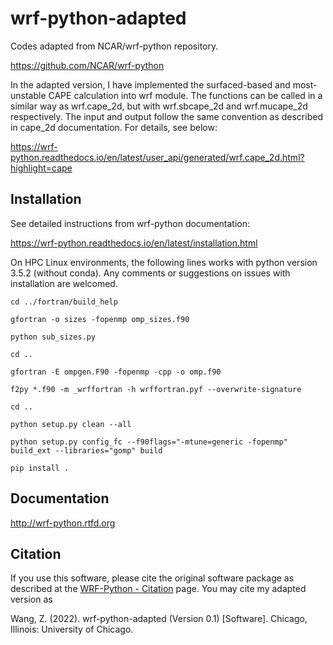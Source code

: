 wrf-python-adapted
==============

Codes adapted from NCAR/wrf-python repository. 

https://github.com/NCAR/wrf-python 

In the adapted version, I have implemented the surfaced-based and most-unstable CAPE calculation into wrf module. The functions can be called in a similar way as wrf.cape_2d, but with wrf.sbcape_2d and wrf.mucape_2d respectively. The input and output follow the same convention as described in cape_2d documentation. For details, see below: 

https://wrf-python.readthedocs.io/en/latest/user_api/generated/wrf.cape_2d.html?highlight=cape




Installation
----------------------------

See detailed instructions from wrf-python documentation: 

https://wrf-python.readthedocs.io/en/latest/installation.html

On HPC Linux environments, the following lines works with python version 3.5.2 (without conda). Any comments or suggestions on issues with installation are welcomed. 

    cd ../fortran/build_help

    gfortran -o sizes -fopenmp omp_sizes.f90

    python sub_sizes.py

    cd ..

    gfortran -E ompgen.F90 -fopenmp -cpp -o omp.f90

    f2py *.f90 -m _wrffortran -h wrffortran.pyf --overwrite-signature

    cd ..

    python setup.py clean --all

    python setup.py config_fc --f90flags="-mtune=generic -fopenmp" build_ext --libraries="gomp" build

    pip install .


Documentation
----------------------------------

http://wrf-python.rtfd.org


Citation
------------------

If you use this software, please cite the original software package as described at the [WRF-Python - Citation](
https://wrf-python.readthedocs.io/en/latest/citation.html) page. You may cite my adapted version as 

Wang, Z. (2022). wrf-python-adapted (Version 0.1) [Software]. Chicago, Illinois: University of Chicago. 




